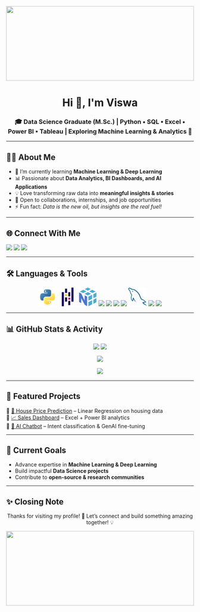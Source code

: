<!-- Banner / Intro -->
<img src="https://i.imgur.com/dBaSKWF.gif" width="100%" height="200px"/>

<h1 align="center">Hi 👋, I'm Viswa</h1>
<h3 align="center">🎓 Data Science Graduate (M.Sc.) | Python • SQL • Excel • Power BI • Tableau | Exploring Machine Learning & Analytics 🚀</h3>

---

## 👨‍💻 About Me
- 🌱 I’m currently learning **Machine Learning & Deep Learning**
- 📊 Passionate about **Data Analytics, BI Dashboards, and AI Applications**
- 💡 Love transforming raw data into **meaningful insights & stories**
- 🤝 Open to collaborations, internships, and job opportunities
- ⚡ Fun fact: *Data is the new oil, but insights are the real fuel!*

---

## 🌐 Connect With Me
<p align="left">
<a href="https://linkedin.com/in/viswa16" target="blank"><img src="https://img.shields.io/badge/-LinkedIn-blue?style=for-the-badge&logo=Linkedin&logoColor=white" /></a>
<a href="mailto:viswa@example.com"><img src="https://img.shields.io/badge/-Gmail-red?style=for-the-badge&logo=gmail&logoColor=white" /></a>
<a href="https://github.com/vishva961"><img src="https://img.shields.io/badge/-GitHub-black?style=for-the-badge&logo=github" /></a>
</p>

---

## 🛠️ Languages & Tools
<p align="center">  
<a href="https://www.python.org"><img src="https://raw.githubusercontent.com/devicons/devicon/master/icons/python/python-original.svg" width="50"/></a>
<a href="https://pandas.pydata.org/"><img src="https://raw.githubusercontent.com/devicons/devicon/master/icons/pandas/pandas-original.svg" width="50"/></a>
<a href="https://numpy.org/"><img src="https://raw.githubusercontent.com/devicons/devicon/master/icons/numpy/numpy-original.svg" width="50"/></a>
<a href="https://scikit-learn.org/"><img src="https://upload.wikimedia.org/wikipedia/commons/0/05/Scikit_learn_logo_small.svg" width="50"/></a>
<a href="https://seaborn.pydata.org/"><img src="https://seaborn.pydata.org/_images/logo-mark-lightbg.svg" width="50"/></a>
<a href="https://www.tensorflow.org/"><img src="https://www.vectorlogo.zone/logos/tensorflow/tensorflow-icon.svg" width="50"/></a>
<a href="https://pytorch.org/"><img src="https://www.vectorlogo.zone/logos/pytorch/pytorch-icon.svg" width="50"/></a>
<a href="https://www.mysql.com/"><img src="https://raw.githubusercontent.com/devicons/devicon/master/icons/mysql/mysql-original.svg" width="50"/></a>
<a href="https://powerbi.microsoft.com/"><img src="https://img.icons8.com/color/512/power-bi.png" width="50"/></a>
<a href="https://www.tableau.com/"><img src="https://img.icons8.com/color/512/tableau-software.png" width="50"/></a>
</p>

---

## 📊 GitHub Stats & Activity
<p align="center">
  <img src="https://github-readme-stats.vercel.app/api?username=vishva961&show_icons=true&theme=radical" height="180"/>
  <img src="https://github-readme-stats.vercel.app/api/top-langs?username=vishva961&layout=compact&theme=radical" height="180"/>
</p>  

<p align="center">
  <img src="https://github-readme-streak-stats.herokuapp.com/?user=vishva961&theme=radical" height="180"/>
</p>

<p align="center">
  <img src="https://github-profile-trophy.vercel.app/?username=vishva961&theme=darkhub&no-frame=true&row=1&column=7" />
</p>

---

## 📂 Featured Projects
🔹 [🏡 House Price Prediction](#) – Linear Regression on housing data  
🔹 [📈 Sales Dashboard](#) – Excel + Power BI analytics  
🔹 [🤖 AI Chatbot](#) – Intent classification & GenAI fine-tuning  

---

## 🎯 Current Goals
- Advance expertise in **Machine Learning & Deep Learning**
- Build impactful **Data Science projects**
- Contribute to **open-source & research communities**

---

## ✨ Closing Note
<p align="center">
  Thanks for visiting my profile! 🚀  
  Let’s connect and build something amazing together! 💡
</p>

<img src="https://i.imgur.com/dBaSKWF.gif" width="100%" height="200px"/>
